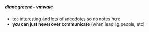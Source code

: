 ##### diane greene - vmware 

- too interesting and lots of anecdotes so no notes here
- __you can just never over communicate__ (when leading people, etc)
